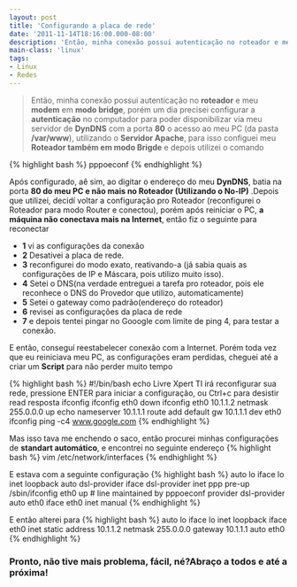 ```yaml
---
layout: post
title: 'Configurando a placa de rede'
date: '2011-11-14T18:16:00.000-08:00'
description: 'Então, minha conexão possui autenticação no roteador e meu modem em modo bridge, porém um dia precisei configurar a autenticação no computador para poder disponibilizar via meu servidor de DynDNS'
main-class: 'linux'
tags:
- Linux
- Redes
---
```


> Então, minha conexão possui autenticação no __roteador__ e meu __modem__ em __modo bridge__, porém um dia precisei configurar a __autenticação__ no computador para poder disponibilizar via meu servidor de __DynDNS__ com a porta __80__ o acesso ao meu PC (da pasta __/var/www__), utilizando o __Servidor Apache__, para isso configuei meu __Roteador também em modo Brigde__ e depois utilizei o comando

{% highlight bash %}
pppoeconf
{% endhighlight %}

Após configurado, aê sim, ao digitar o endereço do meu __DynDNS__, batia na porta __80 do meu PC e não mais no Roteador (Utilizando o No-IP)__ .Depois que utilizei, decidí voltar a configuração pro Roteador (reconfigurei o Roteador para modo Router e conectou), porém após reiniciar o PC, __a máquina não conectava mais na Internet__, então fiz o seguinte para reconectar

- __1__ vi as configurações da conexão
- __2__ Desativei a placa de rede.
- __3__ reconfigurei do modo exato, reativando-a (já sabia quais as configurações de IP e Máscara, pois utilizo muito isso).
- __4__ Setei o DNS(na verdade entreguei a tarefa pro roteador, pois ele reconhece o DNS do Provedor que utilizo, automaticamente)
- __5__ Setei o gateway como padrão(endereço do roteador)
- __6__ revisei as configurações da placa de rede
- __7__ e depois tentei pingar no Gooogle com limite de ping 4, para testar a conexão.

E então, conseguí reestabelecer conexão com a Internet. Porém toda vez que eu reiniciava meu PC, as configurações eram perdidas, cheguei até a criar um __Script__ para não perder muito tempo

{% highlight bash %}
#!/bin/bash
echo Livre Xpert TI irá reconfigurar sua rede, pressione ENTER para iniciar a configuração, ou Ctrl+c para desistir
read resposta
ifconfig
ifconfig eth0 down
ifconfig eth0 10.1.1.2 netmask 255.0.0.0 up
echo nameserver 10.1.1.1
route add default gw 10.1.1.1 dev eth0
ifconfig
ping -c4 www.google.com
{% endhighlight %}

Mas isso tava me enchendo o saco, então procurei minhas configurações de __standart automático__, e encontrei no seguinte endereço
{% highlight bash %}
vim /etc/network/interfaces
{% endhighlight %}

E estava com a seguinte configuração
{% highlight bash %}
auto lo
iface lo inet loopback
auto dsl-provider
iface dsl-provider inet ppp
pre-up /sbin/ifconfig eth0 up # line maintained by pppoeconf
provider dsl-provider
auto eth0
iface eth0 inet manual
{% endhighlight %}

E então alterei para
{% highlight bash %}
auto lo
iface lo inet loopback
iface eth0 inet static
address 10.1.1.2
netmask 255.0.0.0
gateway 10.1.1.1
auto eth0
{% endhighlight %}

### Pronto, não tive mais problema, fácil, né?Abraço a todos e até a próxima!

<script async src="https://pagead2.googlesyndication.com/pagead/js/adsbygoogle.js"></script>

<!-- Informat -->
<ins class="adsbygoogle"
 style="display:block"
 data-ad-client="ca-pub-2838251107855362"
 data-ad-slot="2327980059"
 data-ad-format="auto"
 data-full-width-responsive="true"></ins>

<script>
(adsbygoogle = window.adsbygoogle || []).push({});
</script>

